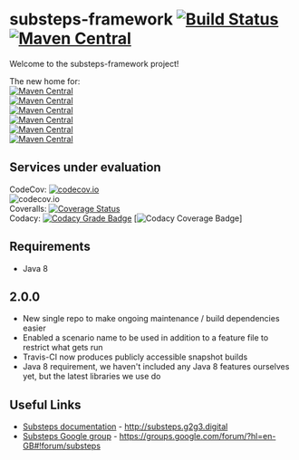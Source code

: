 substeps-framework [![Build Status](https://travis-ci.org/G2G3Digital/substeps-framework.svg)](https://travis-ci.org/G2G3Digital/substeps-framework)&nbsp;[![Maven Central](https://img.shields.io/maven-central/v/com.technophobia.substeps/substeps-framework/badge.png)](http://search.maven.org/#search%7Cga%7C1%7Cg%3Acom.technophobia.substeps)
===================

Welcome to the substeps-framework project!

The new home for:  
[![Maven Central](https://img.shields.io/maven-central/v/com.technophobia.substeps/substeps-core-api.png?label=substeps-api)](https://maven-badges.herokuapp.com/maven-central/com.technophobia.substeps/substeps-core-api)  
 [![Maven Central](https://img.shields.io/maven-central/v/com.technophobia.substeps/substeps-core.png?label=substeps-core)](https://maven-badges.herokuapp.com/maven-central/com.technophobia.substeps/substeps-core)  
 [![Maven Central](https://img.shields.io/maven-central/v/com.technophobia.substeps/substeps-maven-plugin.png?label=substeps-maven-plugin)](https://maven-badges.herokuapp.com/maven-central/com.technophobia.substeps/substeps-maven-plugin)  
 [![Maven Central](https://img.shields.io/maven-central/v/com.technophobia.substeps/substeps-junit-runner.png?label=substeps-junit-runner)](https://maven-badges.herokuapp.com/maven-central/com.technophobia.substeps/substeps-junit-runner)  
 [![Maven Central](https://img.shields.io/maven-central/v/com.technophobia.substeps/substeps-ant-runner.png?label=substeps-ant-runner)](https://maven-badges.herokuapp.com/maven-central/com.technophobia.substeps/substeps-ant-runner)  
 [![Maven Central](https://img.shields.io/maven-central/v/com.technophobia.substeps/substeps-glossary-builder.png?label=substeps-glossary)](https://maven-badges.herokuapp.com/maven-central/com.technophobia.substeps/substeps-glossary-builder)

Services under evaluation
-------------------------
CodeCov: [![codecov.io](https://codecov.io/github/beercan1989/substeps-framework/coverage.svg?branch=master)](https://codecov.io/github/beercan1989/substeps-framework?branch=master)  
![codecov.io](https://codecov.io/github/beercan1989/substeps-framework/branch.svg?branch=master)  
Coveralls: [![Coverage Status](https://coveralls.io/repos/beercan1989/substeps-framework/badge.svg?branch=master&service=github)](https://coveralls.io/github/beercan1989/substeps-framework?branch=master)  
Codacy: [![Codacy Grade Badge](https://api.codacy.com/project/badge/grade/5c6e489d1b714798b474af0464af3945)](https://www.codacy.com/app/beercan1989/substeps-restdriver)&nbsp;[![Codacy Coverage Badge](https://api.codacy.com/project/badge/coverage/5c6e489d1b714798b474af0464af3945)]

Requirements
------------
 * Java 8

2.0.0
-----
 * New single repo to make ongoing maintenance / build dependencies easier
 * Enabled a scenario name to be used in addition to a feature file to restrict what gets run
 * Travis-CI now produces publicly accessible snapshot builds
 * Java 8 requirement, we haven't included any Java 8 features ourselves yet, but the latest libraries we use do

Useful Links
------------
 * [Substeps documentation](http://substeps.g2g3.digital) - http://substeps.g2g3.digital
 * [Substeps Google group](https://groups.google.com/forum/?hl=en-GB#!forum/substeps) - https://groups.google.com/forum/?hl=en-GB#!forum/substeps
